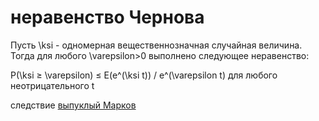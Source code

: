 # неравенство Чернова
Пусть \\ksi - одномерная вещественнозначная случайная величина. Тогда для любого \\varepsilon>0 выполнено следующее неравенство:

P(\\ksi ≥ \\varepsilon) ≤ E(e^(\\ksi t)) / e^(\\varepsilon t) для любого неотрицательного t

следствие [выпуклый Марков](%D0%B2%D1%8B%D0%BF%D1%83%D0%BA%D0%BB%D1%8B%D0%B9%20%D0%9C%D0%B0%D1%80%D0%BA%D0%BE%D0%B2)